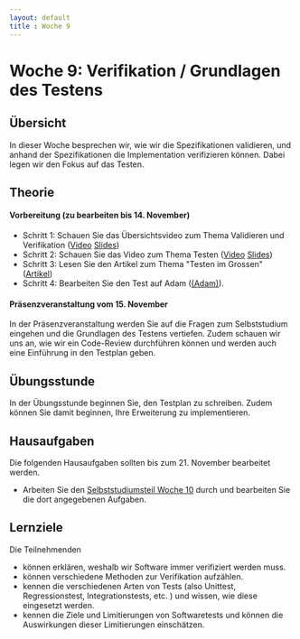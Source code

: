 ```yaml
---
layout: default
title : Woche 9
---
```


# Woche 9: Verifikation / Grundlagen des Testens


## Übersicht

In dieser Woche besprechen wir, wie wir die Spezifikationen validieren, und anhand der 
Spezifikationen die Implementation verifizieren können. Dabei legen wir den Fokus auf 
das Testen. 

## Theorie

#### Vorbereitung (zu bearbeiten bis 14. November)

* Schritt 1: Schauen Sie das Übersichtsvideo zum Thema Validieren und Verifikation ([Video](https://unibas.cloud.panopto.eu/Panopto/Pages/Viewer.aspx?id=b09981e6-d667-45d2-87a1-b07b0095eb8c) [Slides](./slides/Verifikation.pdf)) 
* Schritt 2: Schauen Sie das Video zum Thema Testen  ([Video](https://unibas.cloud.panopto.eu/Panopto/Pages/Viewer.aspx?id=320a33bd-c710-4512-b93d-b07b00b49461) [Slides](./slides/Testing-overview.pdf)) 
* Schritt 3: Lesen Sie den Artikel zum Thema "Testen im Grossen" ([Artikel](./testing-in-the-large))
* Schritt 4: Bearbeiten Sie den Test auf Adam ([(Adam)](https://adam.unibas.ch/goto_adam_tst_1629495.html)).

#### Präsenzveranstaltung vom 15. November

In der Präsenzveranstaltung werden Sie auf die Fragen zum Selbststudium eingehen und die Grundlagen des Testens vertiefen.
Zudem schauen wir uns an, wie wir ein Code-Review durchführen können und werden auch eine Einführung in den Testplan geben. 

## Übungsstunde

In der Übungsstunde beginnen Sie, den Testplan zu schreiben. Zudem können Sie damit beginnen, Ihre Erweiterung zu implementieren.

## Hausaufgaben

Die folgenden Hausaufgaben sollten bis zum 21. November bearbeitet werden. 

* Arbeiten Sie den [Selbststudiumsteil Woche 10](../week10/index) durch und bearbeiten Sie die dort angegebenen Aufgaben. 


## Lernziele

Die Teilnehmenden

- können erklären, weshalb wir Software immer verifiziert werden muss.
- können verschiedene Methoden zur Verifikation aufzählen.
- kennen die verschiedenen Arten von Tests (also Unittest, Regressionstest, Integrationstests, etc. ) und wissen, wie diese eingesetzt werden.
- kennen die Ziele und Limitierungen von Softwaretests und können die Auswirkungen dieser Limitierungen einschätzen.
